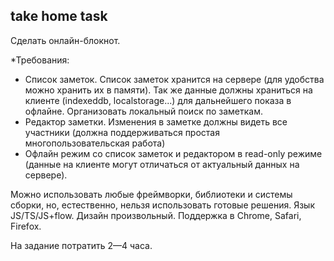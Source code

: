 ## take home task

Cделать онлайн-блокнот.

*Требования:

- Список заметок. Список заметок хранится на сервере (для удобства можно хранить их в памяти). Так же данные должны храниться на клиенте (indexeddb, localstorage...) для дальнейшего показа в офлайне. Организовать локальный поиск по заметкам.
- Редактор заметки. Изменения в заметке должны видеть все участники (должна поддерживаться простая многопользовательская работа)
- Офлайн режим со список заметок и редактором в read-only режиме (данные на клиенте могут отличаться от актуальный данных на сервере).

Можно использовать любые фреймворки, библиотеки и системы сборки, но, естественно, нельзя использовать готовые решения. Язык JS/TS/JS+flow.
Дизайн произвольный. Поддержка в Chrome, Safari, Firefox.

На задание потратить 2—4 часа.